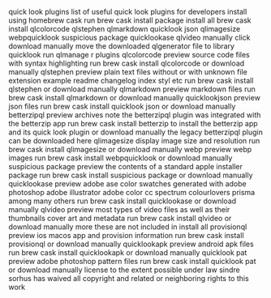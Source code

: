 quick look plugins list of useful quick look plugins for developers install using homebrew cask run brew cask install package install all brew cask install qlcolorcode qlstephen qlmarkdown quicklook json qlimagesize webpquicklook suspicious package quicklookase qlvideo manually click download manually move the downloaded qlgenerator file to library quicklook run qlmanage r plugins qlcolorcode preview source code files with syntax highlighting run brew cask install qlcolorcode or download manually qlstephen preview plain text files without or with unknown file extension example readme changelog index styl etc run brew cask install qlstephen or download manually qlmarkdown preview markdown files run brew cask install qlmarkdown or download manually quicklookjson preview json files run brew cask install quicklook json or download manually betterzipql preview archives note the betterzipql plugin was integrated with the betterzip app run brew cask install betterzip to install the betterzip app and its quick look plugin or download manually the legacy betterzipql plugin can be downloaded here qlimagesize display image size and resolution run brew cask install qlimagesize or download manually webp preview webp images run brew cask install webpquicklook or download manually suspicious package preview the contents of a standard apple installer package run brew cask install suspicious package or download manually quicklookase preview adobe ase color swatches generated with adobe photoshop adobe illustrator adobe color cc spectrum colourlovers prisma among many others run brew cask install quicklookase or download manually qlvideo preview most types of video files as well as their thumbnails cover art and metadata run brew cask install qlvideo or download manually more these are not included in install all provisionql preview ios macos app and provision information run brew cask install provisionql or download manually quicklookapk preview android apk files run brew cask install quicklookapk or download manually quicklook pat preview adobe photoshop pattern files run brew cask install quicklook pat or download manually license to the extent possible under law sindre sorhus has waived all copyright and related or neighboring rights to this work
